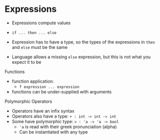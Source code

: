 # Expressions

+ Expressions compute values

+ `if ... then ... else`
+ Expression has to have a type, so the types of the expressions in `then` and `else` must be the same
+ Language allows a missing `else` expression, but this is not what you expect it to be

Functions

+ function application:
    + `f expression ... expression`
+ functions can be under-supplied with arguments

Polymorphic Operators

+ Operators have an infix syntax
+ Operators also have a type: `+ : int -> int -> int`
+ Some have polymorphic type: `> : 'a -> 'a -> bool`
    + `'a` is read with their greek pronunciation (alpha)
    + Can be instantiated with any type
